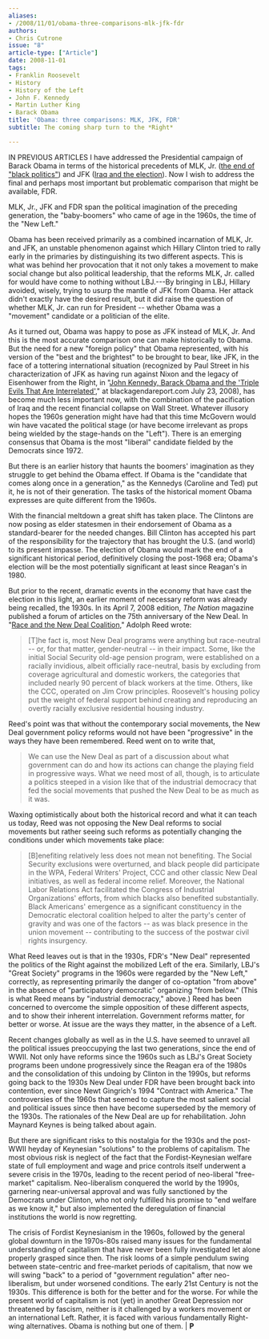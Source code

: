 ```yaml
---
aliases:
- /2008/11/01/obama-three-comparisons-mlk-jfk-fdr
authors:
- Chris Cutrone
issue: "8"
article-type: ["Article"]
date: 2008-11-01
tags:
- Franklin Roosevelt
- History
- History of the Left
- John F. Kennedy
- Martin Luther King
- Barack Obama
title: 'Obama: three comparisons: MLK, JFK, FDR'
subtitle: The coming sharp turn to the *Right*

---
```

IN PREVIOUS ARTICLES I have addressed the Presidential campaign of Barack Obama in terms of the historical precedents of MLK, Jr. ([the end of "black politics"](https://platypus1917.org/2008/09/01/obama-progress-in-regress-the-end-of-black-politics/)) and JFK ([Iraq and the election](hhttps://platypus1917.org/2008/10/01/iraq-and-the-election-the-fog-of-anti-war-politics/)). Now I wish to address the final and perhaps most important but problematic comparison that might be available, FDR.

MLK, Jr., JFK and FDR span the political imagination of the preceding generation, the "baby-boomers" who came of age in the 1960s, the time of the "New Left."

Obama has been received primarily as a combined incarnation of MLK, Jr. and JFK, an unstable phenomenon against which Hillary Clinton tried to rally early in the primaries by distinguishing its two different aspects. This is what was behind her provocation that it not only takes a movement to make social change but also political leadership, that the reforms MLK, Jr. called for would have come to nothing without LBJ.---By bringing in LBJ, Hillary avoided, wisely, trying to usurp the mantle of JFK from Obama. Her attack didn't exactly have the desired result, but it did raise the question of whether MLK, Jr. can run for President -- whether Obama was a "movement" candidate or a politician of the elite.

As it turned out, Obama was happy to pose as JFK instead of MLK, Jr. And this is the most accurate comparison one can make historically to Obama. But the need for a new "foreign policy" that Obama represented, with his version of the "best and the brightest" to be brought to bear, like JFK, in the face of a tottering international situation (recognized by Paul Street in his characterization of JFK as having run against Nixon and the legacy of Eisenhower from the Right, in "[John Kennedy, Barack Obama and the 'Triple Evils That Are Interrelated'](http://www.blackagendareport.com/?q=node/10710)," at blackagendareport.com July 23, 2008), has become much less important now, with the combination of the pacification of Iraq and the recent financial collapse on Wall Street. Whatever illusory hopes the 1960s generation might have had that this time McGovern would win have vacated the political stage (or have become irrelevant as props being wielded by the stage-hands on the "Left"). There is an emerging consensus that Obama is the most "liberal" candidate fielded by the Democrats since 1972.

But there is an earlier history that haunts the boomers' imagination as they struggle to get behind the Obama effect. If Obama is the "candidate that comes along once in a generation," as the Kennedys (Caroline and Ted) put it, he is not of their generation. The tasks of the historical moment Obama expresses are quite different from the 1960s.

With the financial meltdown a great shift has taken place. The Clintons are now posing as elder statesmen in their endorsement of Obama as a standard-bearer for the needed changes. Bill Clinton has accepted his part of the responsibility for the trajectory that has brought the U.S. (and world) to its present impasse. The election of Obama would mark the end of a significant historical period, definitively closing the post-1968 era; Obama's election will be the most potentially significant at least since Reagan's in 1980.

But prior to the recent, dramatic events in the economy that have cast the election in this light, an earlier moment of necessary reform was already being recalled, the 1930s. In its April 7, 2008 edition, *The Nation* magazine published a forum of articles on the 75th anniversary of the New Deal. In "[Race and the New Deal Coalition](http://www.thenation.com/doc/20080407/reed)," Adolph Reed wrote:

> [T]he fact is, most New Deal programs were anything but race-neutral -- or, for that matter, gender-neutral -- in their impact. Some, like the initial Social Security old-age pension program, were established on a racially invidious, albeit officially race-neutral, basis by excluding from coverage agricultural and domestic workers, the categories that included nearly 90 percent of black workers at the time. Others, like the CCC, operated on Jim Crow principles. Roosevelt's housing policy put the weight of federal support behind creating and reproducing an overtly racially exclusive residential housing industry.

Reed's point was that without the contemporary social movements, the New Deal government policy reforms would not have been "progressive" in the ways they have been remembered. Reed went on to write that,

> We can use the New Deal as part of a discussion about what government can do and how its actions can change the playing field in progressive ways. What we need most of all, though, is to articulate a politics steeped in a vision like that of the industrial democracy that fed the social movements that pushed the New Deal to be as much as it was.

Waxing optimistically about both the historical record and what it can teach us today, Reed was not opposing the New Deal reforms to social movements but rather seeing such reforms as potentially changing the conditions under which movements take place:

> [B]enefiting relatively less does not mean not benefiting. The Social Security exclusions were overturned, and black people did participate in the WPA, Federal Writers' Project, CCC and other classic New Deal initiatives, as well as federal income relief. Moreover, the National Labor Relations Act facilitated the Congress of Industrial Organizations' efforts, from which blacks also benefited substantially. Black Americans' emergence as a significant constituency in the Democratic electoral coalition helped to alter the party's center of gravity and was one of the factors -- as was black presence in the union movement -- contributing to the success of the postwar civil rights insurgency.

What Reed leaves out is that in the 1930s, FDR's "New Deal" represented the politics of the Right against the mobilized Left of the era. Similarly, LBJ's "Great Society" programs in the 1960s were regarded by the "New Left," correctly, as representing primarily the danger of co-optation "from above" in the absence of "participatory democratic" organizing "from below." (This is what Reed means by "industrial democracy," above.) Reed has been concerned to overcome the simple opposition of these different aspects, and to show their inherent interrelation. Government reforms matter, for better or worse. At issue are the ways they matter, in the absence of a Left.

Recent changes globally as well as in the U.S. have seemed to unravel all the political issues preoccupying the last two generations, since the end of WWII. Not only have reforms since the 1960s such as LBJ's Great Society programs been undone progressively since the Reagan era of the 1980s and the consolidation of this undoing by Clinton in the 1990s, but reforms going back to the 1930s New Deal under FDR have been brought back into contention, ever since Newt Gingrich's 1994 "Contract with America." The controversies of the 1960s that seemed to capture the most salient social and political issues since then have become superseded by the memory of the 1930s. The rationales of the New Deal are up for rehabilitation. John Maynard Keynes is being talked about again.

But there are significant risks to this nostalgia for the 1930s and the post-WWII heyday of Keynesian "solutions" to the problems of capitalism. The most obvious risk is neglect of the fact that the Fordist-Keynesian welfare state of full employment and wage and price controls itself underwent a severe crisis in the 1970s, leading to the recent period of neo-liberal "free-market" capitalism. Neo-liberalism conquered the world by the 1990s, garnering near-universal approval and was fully sanctioned by the Democrats under Clinton, who not only fulfilled his promise to "end welfare as we know it," but also implemented the deregulation of financial institutions the world is now regretting.

The crisis of Fordist Keynesianism in the 1960s, followed by the general global downturn in the 1970s-80s raised many issues for the fundamental understanding of capitalism that have never been fully investigated let alone properly grasped since then. The risk looms of a simple pendulum swing between state-centric and free-market periods of capitalism, that now we will swing "back" to a period of "government regulation" after neo-liberalism, but under worsened conditions. The early 21st Century is not the 1930s. This difference is both for the better and for the worse. For while the present world of capitalism is not (yet) in another Great Depression nor threatened by fascism, neither is it challenged by a workers movement or an international Left. Rather, it is faced with various fundamentally Right-wing alternatives. Obama is nothing but one of them. | **P**
